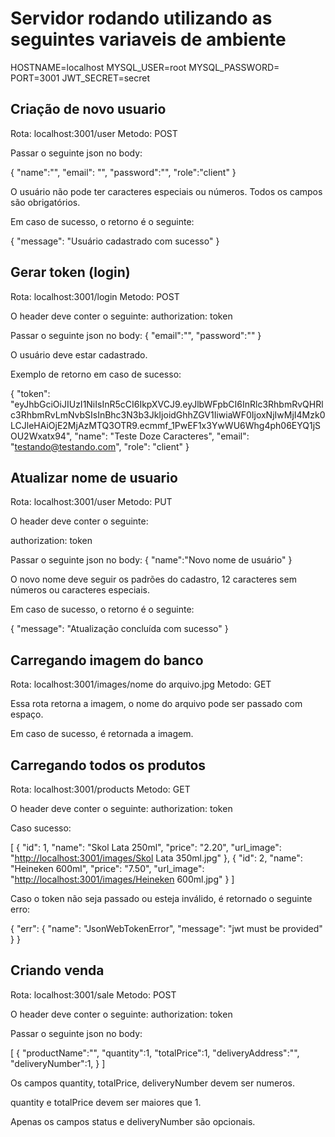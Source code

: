 # Servidor rodando utilizando as seguintes variaveis de ambiente

HOSTNAME=localhost
MYSQL_USER=root
MYSQL_PASSWORD=
PORT=3001
JWT_SECRET=secret

## Criação de novo usuario

Rota: localhost:3001/user
Metodo: POST

Passar o seguinte json no body:

{
 "name":"",
 "email": "",
 "password":"",
 "role":"client"
}

O usuário não pode ter caracteres especiais ou números.
Todos os campos são obrigatórios.

Em caso de sucesso, o retorno é o seguinte:

{
  "message": "Usuário cadastrado com sucesso"
}

## Gerar token (login)

Rota: localhost:3001/login
Metodo: POST

O header deve conter o seguinte:
authorization: token

Passar o seguinte json no body:
{
 "email":"",
 "password":""
}

O usuário deve estar cadastrado.

Exemplo de retorno em caso de sucesso:

{
  "token": "eyJhbGciOiJIUzI1NiIsInR5cCI6IkpXVCJ9.eyJlbWFpbCI6InRlc3RhbmRvQHRlc3RhbmRvLmNvbSIsInBhc3N3b3JkIjoidGhhZGV1IiwiaWF0IjoxNjIwMjI4Mzk0LCJleHAiOjE2MjAzMTQ3OTR9.ecmmf_1PwEF1x3YwWU6Whg4ph06EYQ1jSOU2Wxatx94",
  "name": "Teste Doze Caracteres",
  "email": "testando@testando.com",
  "role": "client"
}

## Atualizar nome de usuario

Rota: localhost:3001/user
Metodo: PUT

O header deve conter o seguinte:

authorization: token

Passar o seguinte json no body:
{
  "name":"Novo nome de usuário"
}

O novo nome deve seguir os padrões do cadastro, 12 caracteres sem números ou caracteres especiais.

Em caso de sucesso, o retorno é o seguinte:

{
  "message": "Atualização concluída com sucesso"
}

## Carregando imagem do banco

Rota: localhost:3001/images/nome do arquivo.jpg
Metodo: GET

Essa rota retorna a imagem, o nome do arquivo pode ser passado com espaço.

Em caso de sucesso, é retornada a imagem.

## Carregando todos os produtos

Rota: localhost:3001/products
Metodo: GET

O header deve conter o seguinte:
authorization: token

Caso sucesso:

[
  {
    "id": 1,
    "name": "Skol Lata 250ml",
    "price": "2.20",
    "url_image": "<http://localhost:3001/images/Skol> Lata 350ml.jpg"
  },
  {
    "id": 2,
    "name": "Heineken 600ml",
    "price": "7.50",
    "url_image": "<http://localhost:3001/images/Heineken> 600ml.jpg"
  }
]

Caso o token não seja passado ou esteja inválido, é retornado o seguinte erro:

{
  "err": {
    "name": "JsonWebTokenError",
    "message": "jwt must be provided"
  }
}

## Criando venda

Rota: localhost:3001/sale
Metodo: POST

O header deve conter o seguinte:
authorization: token

Passar o seguinte json no body:

[
  {
  "productName":"",
  "quantity":1,
  "totalPrice":1,
  "deliveryAddress":"",
  "deliveryNumber":1,
  }
]

Os campos quantity, totalPrice, deliveryNumber devem ser numeros.

quantity e totalPrice devem ser maiores que 1.

Apenas os campos status e deliveryNumber são opcionais.
